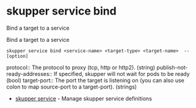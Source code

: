 # skupper service bind

Bind a target to a service

Bind a target to a service

    skupper service bind <service-name> <target-type> <target-name>  --[option]

protocol:: 
The protocol to proxy (tcp, http or http2).
 (string)
publish-not-ready-addresses:: 
If specified, skupper will not wait for pods to be ready
 (bool)
target-port:: 
The port the target is listening on (you can also use colon to map source-port to a target-port).
 (strings)

* [skupper service](skupper_service.adoc)	 - Manage skupper service definitions
